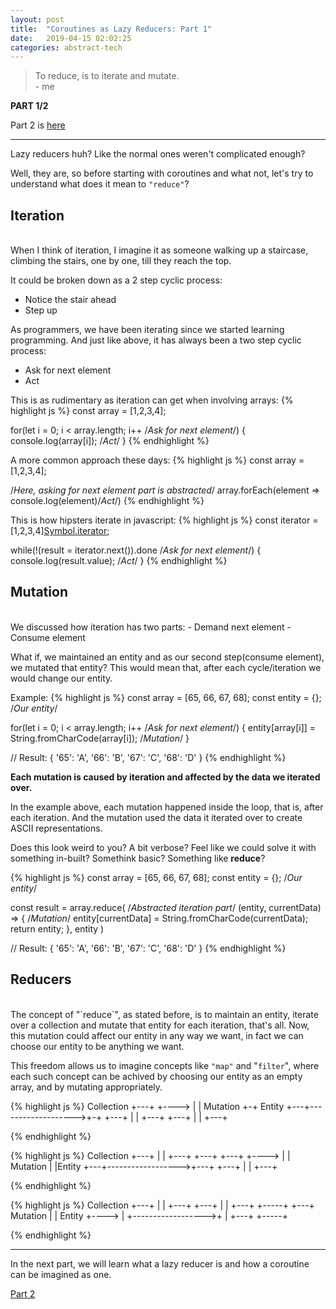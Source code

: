 ```yaml
---
layout: post
title:  "Coroutines as Lazy Reducers: Part 1"
date:   2019-04-15 02:02:25
categories: abstract-tech
---
```


 > To reduce, is to iterate and mutate.
<br/>- me

**PART 1/2**

Part 2 is [here](/abstract-tech/2019/04/16/coroutine-as-reducer-part-2.html)

______

Lazy reducers huh? Like the normal ones weren't complicated enough?

Well, they are, so before starting with coroutines and what not, let's try to understand what does
it mean to `"reduce"`?

Iteration
-
<br/>
When I think of iteration, I imagine it as someone walking up a staircase, 
climbing the stairs, one by one, till they reach the top.

It could be broken down as a 2 step cyclic process:
- Notice the stair ahead
- Step up

As programmers, we have been iterating since we started learning programming.
And just like above, it has always been a two step cyclic process:
- Ask for next element
- Act

This is as rudimentary as iteration can get when involving arrays:
{%  highlight js %}
const array = [1,2,3,4];

for(let i = 0; i < array.length; i++ /*Ask for next element*/) {
    console.log(array[i]); /*Act*/
}
{%  endhighlight %}


A more common approach these days:
{%  highlight js %}
const array = [1,2,3,4];

/*Here, asking for next element part is abstracted*/
array.forEach(element => console.log(element)/*Act*/)
{%  endhighlight %}


This is how hipsters iterate in javascript:
{%  highlight js %}
const iterator = [1,2,3,4][Symbol.iterator]();

while(!(result = iterator.next()).done /*Ask for next element*/) {
    console.log(result.value); /*Act*/
}
{%  endhighlight %}


Mutation
- 
<br/>
We discussed how iteration has two parts:
- Demand next element
- Consume element

What if, we maintained an entity and as our second step(consume element), we mutated that entity? This would mean that,
after each cycle/iteration we would change our entity.

Example:
{%  highlight js %}
const array = [65, 66, 67, 68];
const entity = {}; /*Our entity*/

for(let i = 0; i < array.length; i++ /*Ask for next element*/) {
    entity[array[i]] = String.fromCharCode(array[i]); /*Mutation*/
}

// Result: { '65': 'A', '66': 'B', '67': 'C', '68': 'D' }
{%  endhighlight %}

**Each mutation is caused by iteration and affected by the data we iterated over.**

In the example above, each mutation happened inside the loop, that is, after each iteration.
And the mutation used the data it iterated over to create ASCII representations.

Does this look weird to you? A bit verbose? Feel like we could solve it with something in-built? Somethink basic?
Something like **reduce**?

{%  highlight js %}
const array = [65, 66, 67, 68];
const entity = {}; /*Our entity*/

const result = array.reduce(
    /*Abstracted iteration part*/
    (entity, currentData) => {
        /*Mutation*/
        entity[currentData] = String.fromCharCode(currentData);
        return entity;
    },
    entity
)

// Result: { '65': 'A', '66': 'B', '67': 'C', '68': 'D' }
{%  endhighlight %}

Reducers
-
<br/>
The concept of "`reduce`", as stated before, is to maintain an entity, iterate over a collection and mutate that entity for each iteration, that's all.
Now, this mutation could affect our entity in any way we want, in fact we can choose our entity to be anything we want.

This freedom allows us to imagine concepts like `"map"` and "`filter`", where each such concept can be achived by choosing our entity as an empty array,
and by mutating appropriately.

{%  highlight js %}
    Collection
       +---+
+----> |   |   Mutation         +-+ Entity
       +---+------------------->+-+
       +---+
       |   |
       +---+
       +---+
       |   |
       +---+

{%  endhighlight %}

{%  highlight js %}
    Collection
       +---+
       |   |
       +---+
       +---+                   +---+
+----> |   |  Mutation         |   |Entity
       +---+------------------>+---+
       +---+
       |   |
       +---+

{%  endhighlight %}

{%  highlight js %}
    Collection
       +---+
       |   |
       +---+
       +---+
       |   |
       +---+                   +-----+
       +---+  Mutation         |     | Entity
+----> |   +------------------>+     |
       +---+                   +-----+

{%  endhighlight %}
______

In the next part, we will learn what a lazy reducer is and how a coroutine can be imagined as one.

[Part 2](/abstract-tech/2019/04/16/coroutine-as-reducer-part-2.html)
